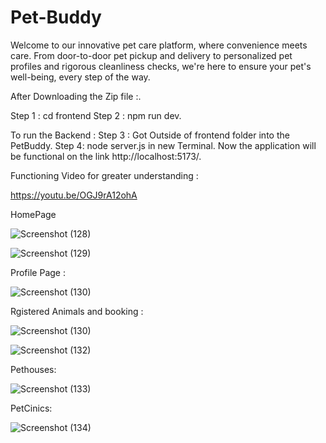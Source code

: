 # Pet-Buddy
Welcome to our innovative pet care platform, where convenience meets care. From door-to-door pet pickup and delivery to personalized pet profiles and rigorous cleanliness checks, we're here to ensure your pet's well-being, every step of the way.

After Downloading the Zip file :.

Step 1 : cd frontend 
Step 2 : npm run dev. 

To run the Backend :
Step 3 : Got Outside of frontend folder into the PetBuddy.
Step 4: node server.js in new Terminal.
Now the application will be functional on the link http://localhost:5173/.



Functioning Video for greater understanding :

https://youtu.be/OGJ9rA12ohA

HomePage

![Screenshot (128)](https://github.com/talanayush/Pet-Buddy/assets/115425087/323a1cc6-55d3-49a8-8a81-6548e1a84b09)



![Screenshot (129)](https://github.com/talanayush/Pet-Buddy/assets/115425087/ccc91126-d36b-4f1f-8f0a-5077a2ea0b23)



Profile Page :

![Screenshot (130)](https://github.com/talanayush/Pet-Buddy/assets/115425087/b5a428a3-45ff-49d4-933b-f3e6cbe1b0a9)

Rgistered Animals and booking :

![Screenshot (130)](https://github.com/talanayush/Pet-Buddy/assets/115425087/de516da7-cb9c-4027-ac45-c7757cf3f8c8)

![Screenshot (132)](https://github.com/talanayush/Pet-Buddy/assets/115425087/927704a6-932b-4ef2-8def-1de5c5f95616)

Pethouses:

![Screenshot (133)](https://github.com/talanayush/Pet-Buddy/assets/115425087/22b587a3-85ac-4c90-b19c-46b6f6f44a99)

PetCinics:

![Screenshot (134)](https://github.com/talanayush/Pet-Buddy/assets/115425087/c0947cc1-5790-4831-abce-fa47ad1253f8)






